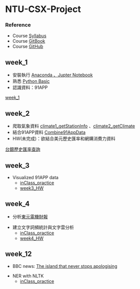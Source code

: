 # NTU-CSX-Project

### Reference
*  Course [Syllabus](https://csx.aca.ntu.edu.tw/modules/index.php?csn=e76981&default_fun=syllabus&current_lang=chinese)
*  Course [GitBook](https://pecu.gitbooks.io/python_/content/)
*  Course [GitHub](https://github.com/NTU-CSX-Project/107-1PythonSampleCode)

## week_1
+  安裝執行  [Anaconda 、Jupter Notebook](https://www.google.com/url?q=https://www.anaconda.com/download/&sa=D&ust=1536765986428000&usg=AFQjCNHPCgwCeTJAhwvIB0rcx7Z3xSvwwQ)
+ 熟悉 [Python Basic](https://pecu.gitbooks.io/python_/content/week1.html)
+ 認識資料：91APP

[week_1](https://github.com/hsiehkl/NTU-CSX-Project/blob/master/week_1/week_1_first_meet.ipynb)

## week_2
+ 爬取氣象資料  [climate1_getStationInfo](https://github.com/hsiehkl/NTU-CSX-Project/blob/master/week_2/climate1_getStationInfo.ipynb) 、[climate2_getClimate](https://github.com/hsiehkl/NTU-CSX-Project/blob/master/week_2/climate2_getClimate.ipynb)
+ 結合91APP資料 [Combine91AppData](https://github.com/hsiehkl/NTU-CSX-Project/blob/master/week_2/Combine91AppData.ipynb)
+ HW(未完成)：欲結合美元歷史匯率和網購消費力資料

[台銀歷史匯率查詢](https://rate.bot.com.tw/xrt/history?Lang=zh-TW)

## week_3
*  Visualized 91APP data
    * [inClass_practice](https://github.com/hsiehkl/NTU-CSX-Project/blob/master/week_3/week3_inClass_practice.ipynb)
    + [week3_HW](https://github.com/hsiehkl/NTU-CSX-Project/blob/master/week_3/week3_HW.ipynb)
    
## week_4
+  分析[東元電機財報](https://github.com/NTU-CSX-Project/107-1PythonSampleCode/blob/master/week_4/Reports/1504%202017%20東元.pdf)
*  建立文字詞頻統計與文字雲分析
    *  [inClass_practice](https://github.com/hsiehkl/NTU-CSX-Project/blob/master/week_4/week4_inClass_practice.ipynb)
    * [week4_HW](https://github.com/hsiehkl/NTU-CSX-Project/blob/master/week_4/TECO_FinancialStatement_TextMining.ipynb)
    
## week_12
+  BBC news: [The island that never stops apologising](http://www.bbc.com/travel/story/20181031-the-island-that-never-stops-apologising)
*  NER with NLTK
    *  [inClass_practice](https://github.com/hsiehkl/NTU-CSX-Project/blob/master/week_12/NER.ipynb)
